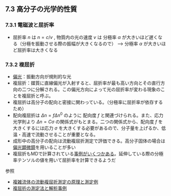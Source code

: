 

## 7.3 高分子の光学的性質
### 7.3.1 電磁波と屈折率
- 屈折率 $n$ は $n = c/v$ , 物質内の光の速度 $v$ は 分極率 $\alpha$ が大きいほど遅くなる（分極を振動させる際の振幅が大きくなるので） --> 分極率 $\alpha$ が大きいほど屈折率は大きくなる

### 7.3.2 複屈折

- [偏光](https://www.edmundoptics.jp/knowledge-center/application-notes/optics/introduction-to-polarization/)：振動方向が規則的な光
- 複屈折：媒質に直線偏光が入射すると、屈折率が最も高い方向とその直行方向の二つに分解される。この偏光方向によって光の屈折率が変わる現象のことを複屈折と呼ぶ。
- 複屈折は高分子の配向と密接に関わっている。（分極率に屈折率が依存するため）
- 配向複屈折は $\Delta n = f \Delta n^0$ のように 配向度 $f$ と関連づけられる。また、応力光学則より $\Delta n = C \sigma$ の関係式がもとまる。二つの関係式から、配向度 $f$ を大きくするには応力 $\sigma$ を大きくする必要があるので、分子量を上げるか、低温・高速で流動させることが重要となる。
- 成形中の高分子の配向は流動複屈折測定で評価できる。高分子固体の場合は[偏光顕微鏡](https://www.spsj.or.jp/equipment/news/news_detail_75.html)を用いることが多い
- 複屈折もMDで計算されている[事例がいくつかある](https://www.jsol-cae.com/product/material/jocta/cases/caseA63/)。延伸している際の分極率テンソルの値を用いて屈折率を計算できるようだ

参照
- [複雑流体の流動複屈折測定の原理と測定例](https://www.nagare.or.jp/download/noauth.html?d=38-4_tokushu2.pdf&dir=61)
- [複屈折の測定法と解析事例](https://www.jstage.jst.go.jp/article/fiber/66/1/66_1_P_39/_pdf)


